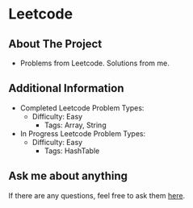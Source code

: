 # Leetcode

## About The Project
- Problems from Leetcode. Solutions from me.
## Additional Information
- Completed Leetcode Problem Types:
  - Difficulty: Easy
    - Tags: Array, String
- In Progress Leetcode Problem Types:
  - Difficulty: Easy
    - Tags: HashTable
  
## Ask me about anything
If there are any questions, feel free to ask them [here](https://github.com/ChibiKev/Leetcode/issues).